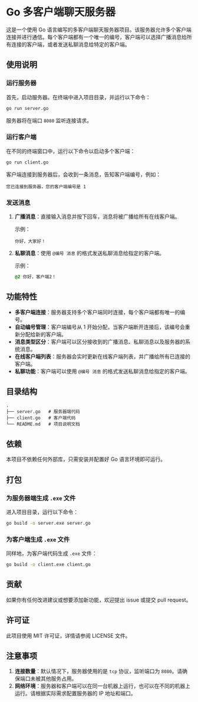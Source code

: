 # Go 多客户端聊天服务器

这是一个使用 Go 语言编写的多客户端聊天服务器项目。该服务器允许多个客户端连接并进行通信。每个客户端都有一个唯一的编号，客户端可以选择广播消息给所有连接的客户端，或者发送私聊消息给特定的客户端。

## 使用说明

### 运行服务器

首先，启动服务器。在终端中进入项目目录，并运行以下命令：

```bash
go run server.go
```

服务器将在端口 `8080` 监听连接请求。

### 运行客户端

在不同的终端窗口中，运行以下命令以启动多个客户端：

```bash
go run client.go
```

客户端连接到服务器后，会收到一条消息，告知客户端编号，例如：

```
您已连接到服务器，您的客户端编号是 1
```

### 发送消息

1. **广播消息**：直接输入消息并按下回车，消息将被广播给所有在线客户端。

   示例：

   ```
   你好，大家好！
   ```

2. **私聊消息**：使用 `@编号 消息` 的格式发送私聊消息给指定的客户端。

   示例：

   ```css
   @2 你好，客户端2！
   ```

## 功能特性

- **多客户端连接**：服务器支持多个客户端同时连接，每个客户端都有唯一的编号。
- **自动编号管理**：客户端编号从 1 开始分配，当客户端断开连接后，该编号会重新分配给新的客户端。
- **消息类型区分**：客户端可以区分接收到的广播消息、私聊消息以及服务器的系统消息。
- **在线客户端列表**：服务器会实时更新在线客户端列表，并广播给所有已连接的客户端。
- **私聊功能**：客户端可以使用 `@编号 消息` 的格式发送私聊消息给指定的客户端。

## 目录结构

```plaintext
.
├── server.go   # 服务器端代码
├── client.go   # 客户端代码
└── README.md   # 项目说明文档
```
## 依赖

本项目不依赖任何外部库，只需安装并配置好 Go 语言环境即可运行。

## 打包

### 为服务器端生成 `.exe` 文件

进入项目目录，运行以下命令：

```bash
go build -o server.exe server.go
```

### 为客户端生成 `.exe` 文件

同样地，为客户端代码生成 `.exe` 文件：

```bash
go build -o client.exe client.go
```

## 贡献

如果你有任何改进建议或想要添加新功能，欢迎提出 issue 或提交 pull request。

## 许可证

此项目使用 MIT 许可证，详情请参阅 LICENSE 文件。

## 注意事项

1. **连接数量**：默认情况下，服务器使用的是 `tcp` 协议，监听端口为 `8080`。请确保端口未被其他服务占用。
2. **网络环境**：服务器和客户端可以在同一台机器上运行，也可以在不同的机器上运行。请根据实际需求配置服务器的 IP 地址和端口。
